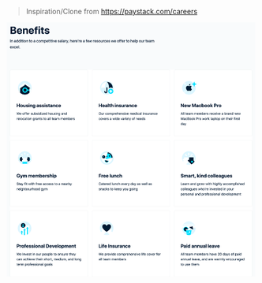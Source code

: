 > Inspiration/Clone from https://paystack.com/careers

![Screenshot](./paystack-career-benefits.png "Screenshot")
